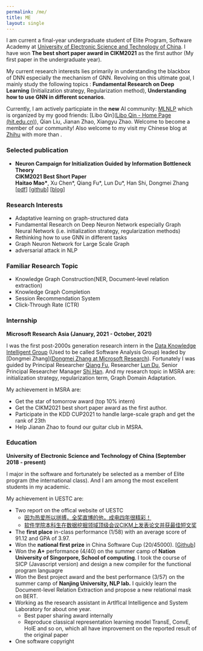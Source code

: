 ```yaml
---
permalink: /me/
title: ME
layout: single
---
```

I am current a final-year undergraduate student of Elite Program, Software Academy at [University of Electronic Science and Technology of China](https://en.uestc.edu.cn/).  I have won **The best short paper award in CIKM2021** as the first author (My first paper in the undergraduate year). 

My current research interests lies primarily in understanding the blackbox of DNN especially the mechanism of GNN. Revolving on this ultimate goal, I mainly study the following topics : **Fundamental Research on Deep Learning** (Initialization strategy, Regularization method), **Understanding how to use GNN in different scenarios**. 

Currently, I am actively particpiate in the **new** AI community: [MLNLP](https://mp.weixin.qq.com/s/IUjQIVCSKexVKuV_jz5SRg) which is organized by my good friends: [Libo Qin]([Libo Qin - Home Page (hit.edu.cn)](http://ir.hit.edu.cn/~lbqin/)), Qian Liu, Jianan Zhao, Xiangyu Zhao. Welcome to become a member of our community! Also welcome to my visit my Chinese blog at [Zhihu](https://huanhuqueyue.github.io/MyBlog/[https://scholar.google.com/citations?user=3XUANDAAAAAJ&hl=en&oi=ao) with more than . 



### Selected publication
<ul>
    <li>
      <p>
        <strong> Neuron Campaign for Initialization Guided by Information Bottleneck Theory </strong><br>
        <strong>CIKM2021 Best Short Paper</strong><br>
        <strong>Haitao Mao*</strong>, Xu Chen*, Qiang Fu*, Lun Du*, Han Shi, Dongmei Zhang <br>
        [<a href="https://arxiv.org/pdf/2108.06530.pdf">pdf</a>]
        [<a href="https://github.com/huanhuqueyue/CIKM-IBCI">github</a>]
        [<a href="">blog</a>]
      </p>
    </li>
</ul>

### Research Interests
- Adaptative learning on graph-structured data
- Fundamental Research on Deep Neuron Network especially Graph Neural Network (i.e. initialization strategy, regularization methods)
- Rethinking how to use GNN in different tasks
- Graph Neuron Network for Large Scale Graph
- adversarial attack in NLP

### Familiar Research Topic
- Knowledge Graph Construction(NER, Document-level relation extraction)
- Knowledge Graph Completion
- Session Recommendation System
- Click-Through Rate (CTR)

### Internship

**Microsoft Research Asia (January, 2021 - October, 2021)**

I was the first post-2000s generation research intern in the [Data Knowledge Intelligent Group](https://www.microsoft.com/en-us/research/group/data-knowledge-intelligence/) (Used to be called Software Analysis Group) leaded by [Dongmei Zhang]([Dongmei Zhang at Microsoft Research](https://www.microsoft.com/en-us/research/people/dongmeiz/)). Fortunately I was guided by Principal Researcher [Qiang Fu](https://scholar.google.com/citations?hl=en&user=bwTLZSIAAAAJ), Researcher [Lun Du](https://scholar.google.com/citations?user=3XUANDAAAAAJ&hl=en&oi=ao), Senior Principal Researcher Manager [Shi Han](https://www.microsoft.com/en-us/research/people/shihan/). And my research topic in MSRA are: initialization strategy, regularization term, Graph Domain Adaptation. 

My achievement in MSRA are:

- Get the star of tomorrow award (top 10% intern)
- Get the CIKM2021 best short paper award as the first author.
- Participate in the KDD CUP2021 to handle large-scale graph and get the rank of 23th
- Help Jianan Zhao to found our guitar club in MSRA.



### Education

**University of Electronic Science and Technology of China  (September 2018 - present)**

I major in the software and fortunately be selected as a member of Elite program (the international class). And I am among the most excellent students in my academic. 

My achievement in UESTC are:

- Two report on the offical website of UESTC
  - [因为热爱所以拼搏，全奖直博的他，成电四年很精彩！](https://mp.weixin.qq.com/s/CMcPWZ1YTafE8CUQcA619Q) 
  - [软件学院本科生在数据挖掘领域顶级会议CIKM上发表论文并获最佳短文奖](https://news.uestc.edu.cn/?n=UestcNews.Front.DocumentV2.ArticlePage&Id=81841)
- The **first place** in-class performance (1/58) with an average score of 91.12 and GPA of 3.97.
- Won the **national first prize** in China Software Cup (20/45000). [[Github](https://github.com/xiaobao520123/EnterpriseNavigator)]
- Won the **A+** performance (4/40) on the summer camp of **Nation University of Singorpore, School of computing**. 
  I took the course of SICP (Javascript version) and design a new compiler for the functional program languagre 
- Won the Best project award and the best performance (3/57) on the summer camp of **Nanjing University, NLP lab.**
  I quickly learn the Document-level Relation Extraction and propose a new relational mask on BERT.
- Working as the research assistant in ArtIfIcal Intelligence and System Laboratory for about one year.
  - Best paper sharing award internally
  - Reproduce classical representation learning model TransE, ConvE, HolE and so on, which all have improvement on the reported result of the original paper
- One software copyright